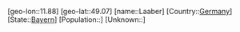 ﻿---
location: [49.07,11.88]
type: City
tags:
- geo/City


SpocWebEntityId: 31770
isDeleted: false
confidential: public

---
[geo-lon::11.88]
[geo-lat::49.07]
[name::Laaber]
[Country::[Germany](geo/Continent/Europe/Germany.md)]
[State::[Bayern](geo/Continent/Europe/Germany/Bayern.md)]
[Population::]
[Unknown::]


